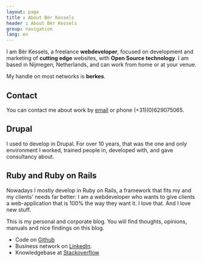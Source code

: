 ```yaml
---
layout: page
title : About Bèr Kessels
header : About Bèr Kessels
group: navigation
lang: en
---
```


I am Bèr Kessels, a freelance **webdeveloper**, focused on development and
marketing of **cutting edge** websites, with **Open Source technology**. I am
based in Nijmegen, Netherlands, and can work from home or at your venue.

My handle on most networks is **berkes**.

## Contact
You can contact me about work by [email](ber@webschuur.com) or phone
(+31)(0)629075065.

## Drupal
I used to develop in Drupal. For over 10 years, that was the one and
only environment I worked, trained people in, developed with, and gave
consultancy about. 

## Ruby and Ruby on Rails
Nowadays I mostly develop in Ruby on Rails, a framework that fits my and
my clients' needs far better: I am a webdeveloper who wants to give
clients a web-application that is 100% the way they want it. I love
that. And I love new stuff.

This is my personal and corporate blog. You will find thoughts,
opinions, manuals and nice findings on this blog.

* Code on [Github](https://github.com/berkes/)
* Business network on [LinkedIn](http://www.linkedin.com/profile?viewProfile=&key=9270755).
* Knowledgebase at [Stackoverflow](http://stackoverflow.com/users/73673/berkes)
